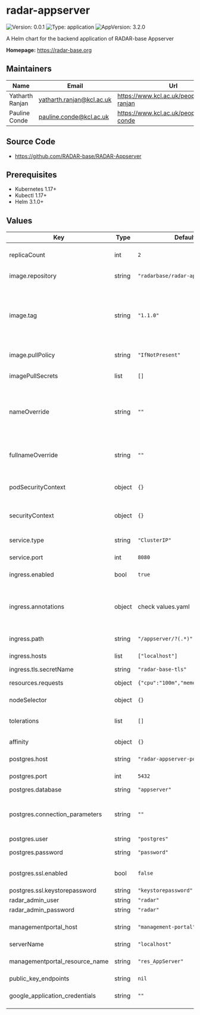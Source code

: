 

# radar-appserver

![Version: 0.0.1](https://img.shields.io/badge/Version-0.0.1-informational?style=flat-square) ![Type: application](https://img.shields.io/badge/Type-application-informational?style=flat-square) ![AppVersion: 3.2.0](https://img.shields.io/badge/AppVersion-3.2.0-informational?style=flat-square)

A Helm chart for the backend application of RADAR-base Appserver

**Homepage:** <https://radar-base.org>

## Maintainers

| Name | Email | Url |
| ---- | ------ | --- |
| Yatharth Ranjan | yatharth.ranjan@kcl.ac.uk | https://www.kcl.ac.uk/people/yatharth-ranjan |
| Pauline Conde | pauline.conde@kcl.ac.uk | https://www.kcl.ac.uk/people/pauline-conde |

## Source Code

* <https://github.com/RADAR-base/RADAR-Appserver>

## Prerequisites
* Kubernetes 1.17+
* Kubectl 1.17+
* Helm 3.1.0+

## Values

| Key | Type | Default | Description |
|-----|------|---------|-------------|
| replicaCount | int | `2` | Number of radar-appserver replicas to deploy |
| image.repository | string | `"radarbase/radar-appserver"` | radar-appserver image repository |
| image.tag | string | `"1.1.0"` | radar-appserver image tag (immutable tags are recommended) Overrides the image tag whose default is the chart appVersion. |
| image.pullPolicy | string | `"IfNotPresent"` | radar-appserver image pull policy |
| imagePullSecrets | list | `[]` | Docker registry secret names as an array |
| nameOverride | string | `""` | String to partially override radar-appserver.fullname template with a string (will prepend the release name) |
| fullnameOverride | string | `""` | String to fully override radar-appserver.fullname template with a string |
| podSecurityContext | object | `{}` | Configure radar-appserver pods' Security Context |
| securityContext | object | `{}` | Configure radar-appserver containers' Security Context |
| service.type | string | `"ClusterIP"` | Kubernetes Service type |
| service.port | int | `8080` | radar-appserver port |
| ingress.enabled | bool | `true` | Enable ingress controller resource |
| ingress.annotations | object | check values.yaml | Annotations that define default ingress class, certificate issuer and session configuration |
| ingress.path | string | `"/appserver/?(.*)"` | Path within the url structure |
| ingress.hosts | list | `["localhost"]` | Hosts to accept requests from |
| ingress.tls.secretName | string | `"radar-base-tls"` | TLS Secret Name |
| resources.requests | object | `{"cpu":"100m","memory":"128Mi"}` | CPU/Memory resource requests |
| nodeSelector | object | `{}` | Node labels for pod assignment |
| tolerations | list | `[]` | Toleration labels for pod assignment |
| affinity | object | `{}` | Affinity labels for pod assignment |
| postgres.host | string | `"radar-appserver-postgresql"` | host name of the postgres db |
| postgres.port | int | `5432` | post of the postgres db |
| postgres.database | string | `"appserver"` | database name |
| postgres.connection_parameters | string | `""` | additional JDBC connection parameters e.g. sslmode=verify-full |
| postgres.user | string | `"postgres"` | postgres user |
| postgres.password | string | `"password"` | password of the postgres user |
| postgres.ssl.enabled | bool | `false` | set to true of the connecting to postgres using SSL |
| postgres.ssl.keystorepassword | string | `"keystorepassword"` |  |
| radar_admin_user | string | `"radar"` |  |
| radar_admin_password | string | `"radar"` |  |
| managementportal_host | string | `"management-portal"` | hostname of the Management Portal |
| serverName | string | `"localhost"` |  |
| managementportal_resource_name | string | `"res_AppServer"` | radar_is.yml config for token verification |
| public_key_endpoints | string | `nil` |  |
| google_application_credentials | string | `""` | Google credentials containing FCM server key, etc. |

